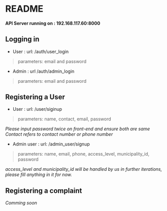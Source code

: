 # README

#### API Server running on : 192.168.117.60:8000

## Logging in

* User : url: /auth/user_login
> parameters: email and password

* Admin : url  /auth/admin_login
> parameters: email and password

## Registering a User

* User : url: /user/siginup
> parameters: name, contact, email, password 

*Please input password twice on front-end and ensure both are same*
*Contact refers to contact number or phone number*

* Admin user : url: /admin_user/signup
> parameters: name, email, phone, access_level, municipality_id, password

*access_level and municipality_id will be handled by us in further iterations, please fill anything in it for now.*

## Registering a complaint

*Comming soon*
